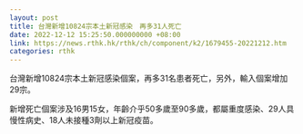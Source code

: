 ```yaml
---
layout: post
title: 台灣新增10824宗本土新冠感染　再多31人死亡
date: 2022-12-12 15:25:50.000000000 +08:00
link: https://news.rthk.hk/rthk/ch/component/k2/1679455-20221212.htm
categories: rthk
---
```


台灣新增10824宗本土新冠感染個案，再多31名患者死亡，另外，輸入個案增加29宗。

新增死亡個案涉及16男15女，年齡介乎50多歲至90多歲，都屬重度感染、29人具慢性病史、18人未接種3劑以上新冠疫苗。

